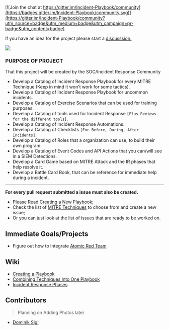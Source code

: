 
[![Join the chat at https://gitter.im/Incident-Playbook/community](https://badges.gitter.im/Incident-Playbook/community.svg)](https://gitter.im/Incident-Playbook/community?utm_source=badge&utm_medium=badge&utm_campaign=pr-badge&utm_content=badge)

If you have an idea for the project please start a [discusssion.](https://github.com/austinsonger/Incident-Playbook/discussions/new)

![](https://i.imgur.com/DLj8Enw.png)

### PURPOSE OF PROJECT

That this project will be created by the SOC/Incident Response Community

- Develop a Catalog of Incident Response Playbook for every MITRE Technique (Keep in mind it won't work for some tactics).
- Develop a Catalog of Incident Response Playbook for uncommon incidents.
- Develop a Catalog of Exercise Scenarios that can be used for training purposes.
- Develop a Catalog of tools used for Incident Response `[Plus Reviews for the different tools]`.
- Develop a Catalog of Incident Response Automations. 
- Develop a Catalog of Checklists `[For Before, During, After Incidents]`. 
- Develop a Catalog of Roles that a organization can use, to build their own program.
- Develop a Catalog of Event Codes and API Actions that you can/will see in a SIEM Detections.
- Develop a Card Game based on MITRE Attack and the IR phases that help resolve it.
- Develop a Battle Card Book, that can be reference for immediate help during a incident. 

---------------------
**For every pull request submitted a issue must also be created.** 
- Please Read [Creating a New Playbook](https://github.com/austinsonger/Cyber-Incident-Response-Playbooks/wiki/Creating-a-New-Playbook);
- Check the list of [MITRE Techniques](https://github.com/austinsonger/Cyber-Incident-Response-Playbooks/wiki/MITRE-Techniques) to choose from and create a new issue;
- Or you can just look at the list of issues that are ready to be worked on.

## Immediate Goals/Projects
-  Figure out how to Integrate [Atomic Red Team](https://github.com/redcanaryco/atomic-red-team/)

## Wiki
- [Creating a Playbook](https://github.com/austinsonger/Incident-Playbook/wiki/Creating-a-New-Playbook)
- [Combining Techniques Into One Playbook](https://github.com/austinsonger/Incident-Playbook/wiki/What-do-if-you-think-combining-techniques-into-one-playbook)
- [Incident Response Phases](https://github.com/austinsonger/Incident-Playbook/wiki/Incident-Response-Phases)


## Contributors
> Planning on Adding Photos later
- [Dominik Sigl](https://github.com/sn0b4ll)



